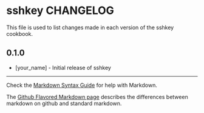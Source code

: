 sshkey CHANGELOG
================

This file is used to list changes made in each version of the sshkey cookbook.

0.1.0
-----
- [your_name] - Initial release of sshkey

- - -
Check the [Markdown Syntax Guide](http://daringfireball.net/projects/markdown/syntax) for help with Markdown.

The [Github Flavored Markdown page](http://github.github.com/github-flavored-markdown/) describes the differences between markdown on github and standard markdown.
